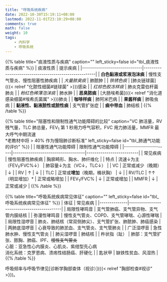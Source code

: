 ```yaml
---
title: "呼吸系统疾病"
date: 2022-10-30T15:19:11+08:00
lastmod: 2022-11-01T23:10:29+08:00
comments: true
math: false
weight: 10
tags:
    - 内科学
    - 呼吸系统
---
```


{{% table title="痰液性质与疾病" caption="" left_sticky=false id="tbl_痰液性质与疾病"  %}}
| 痰液性质                     | 提示疾病                                             |
|------------------------------|------------------------------------------------------|
| **白色黏液或浆液泡沫痰**     | 慢性支气管炎、慢性阻塞性肺疾病                       |
| *大量脓臭痰*                 | 肺脓肿                                               |
| *铁锈色痰*                   | [肺炎链球菌]({{< relref "化脓性细菌#链球菌" >}})感染 |
| *红棕色胶冻样痰*             | 肺炎克雷伯杆菌肺炎                                   |
| *粉红色稀薄泡沫痰*           | 肺水肿                                               |
| **恶臭脓痰**                 | [大肠埃希菌]({{< relref "消化道感染细菌#埃希氏菌属" >}})肺炎   |
| **咖啡样痰**                 | 肺阿米巴病                                           |
| **果酱样痰**                 | 肺吸虫病                                             |
| **黏液性、黏液脓性或脓性痰** | 支气管扩张症                                         |
| **痰中带血**                 | 肺结核                                               |
{{% /table %}}

{{% table title="阻塞性和限制性通气功能障碍的比较" caption="VC 肺活量，RV 残气量，TLC 肺总量，FEV<sub>1</sub> 第 1 秒用力呼气容积，FVC 用力肺活量，MMFR 最大呼气中期流速<br/>\*老教材中将 \> 40% 作为慢阻肺诊断标准" left_sticky=false id="tbl_肺通气功能的评价"  %}}
|                      | 阻塞性通气功能障碍                 | 限制性通气功能障碍       |
|----------------------|------------------------------------|--------------------------|
| 常见疾病             | 慢性阻塞性肺疾病                   | 胸廓畸形、胸水、肺纤维化 |
| 特点                 | 流速↓为主（FEV<sub>1</sub>/FVC%↓） | 肺容量↓为主（VC↓，TLC↓） |
| VC                   | 正常或减少（晚期）                 | ↓                        |
| RV                   | ↑                                  | ↓                        |
| TLC                  | 正常或**增加**（晚期，桶状胸）     | ↓                        |
| RV/TLC               | ↑↑（明显增加）\*                   | 正常或略增加             |
| FEV<sub>1</sub>/FVC% | ↓                                  | 正常或增加               |
| MMFR                 | ↓                                  | 正常或减少               |
{{% /table %}}

{{% table title="呼吸系统疾病常见体征" caption="" left_sticky=false id="tbl_呼吸系统疾病常见体征"  %}}
| 体征         | 常见疾病                                   |
|--------------|--------------------------------------------|
| 局限性哮鸣音 | 支气管肺癌、支气管异物、支气管内膜结核     |
| 弥漫性哮鸣音 | 慢性支气管炎、COPD、支气管哮喘、心源性哮喘 |
| 局限性湿啰音 | 肺炎、肺结核（常双侧肺尖）、支气管扩张、肺脓肿、肺癌感染 |
| 两肺底湿啰音 | 心衰导致的肺淤血、支气管炎、支气管肺炎     |
| 广泛湿啰音   | 急性肺水肿、慢性支气管炎                   |
| 肺尖湿啰音   | 肺结核                                     |
| 杵状指（趾） | 肺部：支气管扩张、脓胸、肺癌、IPF、~~慢性支气管炎~~<br/>心脏：亚急性心内膜炎、心肌炎、紫绀型先心病<br/>消化系统：克罗恩病、溃疡性结肠癌、肝硬化     |
| 匙状甲       | 缺铁性贫血、风湿热                         |
{{% /table %}}

呼吸频率与呼吸节律见[诊断学胸部查体（视诊）]({{< relref "胸部检查#视诊" >}})。
